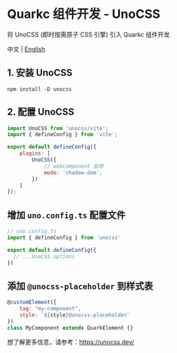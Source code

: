 # Quarkc 组件开发 - UnoCSS

将 UnoCSS (即时按需原子 CSS 引擎) 引入 Quarkc 组件开发

中文 | [English](./README.es-US.md)

## 1. 安装 UnoCSS

```
npm install -D unocss
```

## 2. 配置 UnoCSS

```javascript
import UnoCSS from 'unocss/vite';
import { defineConfig } from 'vite';

export default defineConfig({
    plugins: [
        UnoCSS({
            // webcomponent 启用
            mode: 'shadow-dom',
        })
    ]
});
```

## 增加 `uno.config.ts` 配置文件

```javascript
// uno.config.ts
import { defineConfig } from 'unocss'

export default defineConfig({
  // ...UnoCSS options
})
```

## 添加 `@unocss-placeholder` 到样式表

```javascript
@customElement({ 
    tag: "my-component", 
    style: `${style}@unocss-placeholder` 
})
class MyComponent extends QuarkElement {}
```

想了解更多信息，请参考：https://unocss.dev/